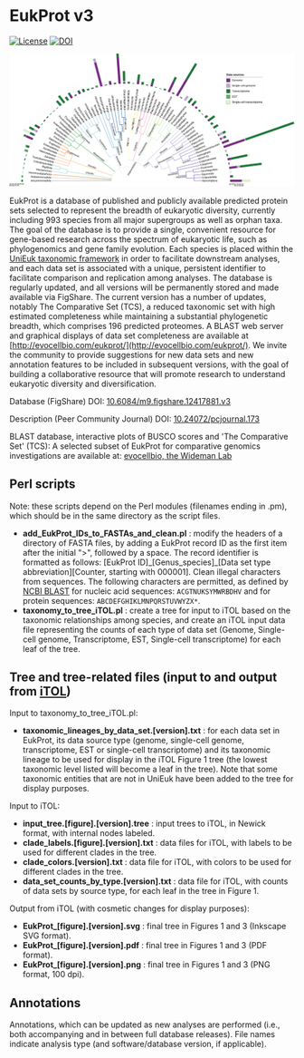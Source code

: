 # EukProt v3

[![License](https://img.shields.io/badge/license-GPLv3-blue.svg)](http://www.gnu.org/licenses/gpl.html) [![DOI](https://zenodo.org/badge/284257207.svg)](https://zenodo.org/badge/latestdoi/284257207)

![Tree representing relationships among data sets and counts by type](/iTOL/v03/EukProt_figure_1.v03.2021_11_22.png)

EukProt is a database of published and publicly available predicted protein sets selected to represent the breadth of eukaryotic diversity, currently including 993 species from all major supergroups as well as orphan taxa. The goal of the database is to provide a single, convenient resource for gene-based research across the spectrum of eukaryotic life, such as phylogenomics and gene family evolution. Each species is placed within the [UniEuk taxonomic framework](https://unieuk.org/) in order to facilitate downstream analyses, and each data set is associated with a unique, persistent identifier to facilitate comparison and replication among analyses. The database is regularly updated, and all versions will be permanently stored and made available via FigShare. The current version has a number of updates, notably The Comparative Set (TCS), a reduced taxonomic set with high estimated completeness while maintaining a substantial phylogenetic breadth, which comprises 196 predicted proteomes. A BLAST web server and graphical displays of data set completeness are available at [http://evocellbio.com/eukprot/](http://evocellbio.com/eukprot/). We invite the community to provide suggestions for new data sets and new annotation features to be included in subsequent versions, with the goal of building a collaborative resource that will promote research to understand eukaryotic diversity and diversification.

Database (FigShare) DOI: [10.6084/m9.figshare.12417881.v3](https://doi.org/10.6084/m9.figshare.12417881.v3)

Description (Peer Community Journal) DOI: [10.24072/pcjournal.173](https://doi.org/10.24072/pcjournal.173)

BLAST database, interactive plots of BUSCO scores and 'The Comparative Set' (TCS): A selected subset of EukProt for comparative genomics investigations are available at: [evocellbio, the Wideman Lab](http://evocellbio.com/eukprot/)

## Perl scripts

Note: these scripts depend on the Perl modules (filenames ending in .pm), which should be in the same directory as the script files.

- **add_EukProt_IDs_to_FASTAs_and_clean.pl** : modify the headers of a directory of FASTA files, by adding a EukProt record ID as the first item after the initial ">", followed by a space. The record identifier is formatted as follows: [EukProt ID]\_[Genus_species]\_[Data set type abbreviation][Counter, starting with 000001]. Clean illegal characters from sequences. The following characters are permitted, as defined by [NCBI BLAST](https://blast.ncbi.nlm.nih.gov/Blast.cgi?CMD=Web&PAGE_TYPE=BlastDocs&DOC_TYPE=BlastHelp) for nucleic acid sequences: ``ACGTNUKSYMWRBDHV`` and for protein sequences: ``ABCDEFGHIKLMNPQRSTUVWYZX*``.
- **taxonomy_to_tree_iTOL.pl** : create a tree for input to iTOL based on the taxonomic relationships among species, and create an iTOL input data file representing the counts of each type of data set (Genome, Single-cell genome, Transcriptome, EST, Single-cell transcriptome) for each leaf of the tree.

## Tree and tree-related files (input to and output from [iTOL](https://itol.embl.de))

Input to taxonomy_to_tree_iTOL.pl:
- **taxonomic_lineages_by_data_set.[version].txt** : for each data set in EukProt, its data source type (genome, single-cell genome, transcriptome, EST or single-cell transcriptome) and its taxonomic lineage to be used for display in the iTOL Figure 1 tree (the lowest taxonomic level listed will become a leaf in the tree). Note that some taxonomic entities that are not in UniEuk have been added to the tree for display purposes.

Input to iTOL:
- **input_tree.[figure].[version].tree** : input trees to iTOL, in Newick format, with internal nodes labeled.
- **clade_labels.[figure].[version].txt** : data files for iTOL, with labels to be used for different clades in the tree.
- **clade_colors.[version].txt** : data file for iTOL, with colors to be used for different clades in the tree.
- **data_set_counts_by_type.[version].txt** : data file for iTOL, with counts of data sets by source type, for each leaf in the tree in Figure 1.

Output from iTOL (with cosmetic changes for display purposes):
- **EukProt_[figure].[version].svg** : final tree in Figures 1 and 3 (Inkscape SVG format).
- **EukProt_[figure].[version].pdf** : final tree in Figures 1 and 3 (PDF format).
- **EukProt_[figure].[version].png** : final tree in Figures 1 and 3 (PNG format, 100 dpi).

## Annotations

Annotations, which can be updated as new analyses are performed (i.e., both accompanying and in between full database releases). File names indicate analysis type (and software/database version, if applicable).
